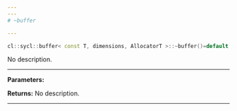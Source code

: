 ```yaml
---
---
# ~buffer

---
```


```cpp
cl::sycl::buffer< const T, dimensions, AllocatorT >::~buffer()=default
```


No description.


---
**Parameters:**

**Returns:** No description.

---
